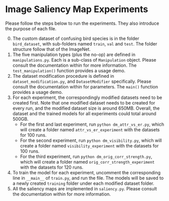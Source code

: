 # Image Saliency Map Experiments

Please follow the steps below to run the experiments. They also introduce the purpose of each file.

0. The custom dataset of confusing bird species is in the folder `bird_dataset`, with sub-folders named `train`, `val` and `test`. The folder structure follow that of the ImageNet.
1. The five manipulation types (plus the no-op) are defined in `manipulations.py`. Each is a sub-class of `Manipulation` object. Please consult the documentation within for more information. The `test_manipulation()` function provides a usage demo.
2. The dataset modification procedure is defined in `dataset_modification.py`, and `DatasetModifier` specifically. Please consult the documentation within for parameters. The `main()` function provides a usage demo.
3. For each experiment, the correspondingly modified datasets need to be created first. Note that one modified dataset needs to be created for every run, and the modified dataset size is around 650MB. Overall, the dataset and the trained models for all experiments could total around 500GB.
    * For the first and last experiment, run `python dm_attr_vs_er.py`, which will create a folder named `attr_vs_er_experiment` with the datasets for 100 runs.
    * For the second experiment, run `python dm_visibility.py`, which will create a folder named `visibility_experiment` with the datasets for 100 runs.
    * For the third experiment, run `python dm_orig_corr_strength.py`, which will create a folder named `orig_corr_strength_experiment` with the datasets for 120 runs.
4. To train the model for each experiment, uncomment the corresponding line in `__main__` of `train.py`, and run the file. The models will be saved to a newly created `training` folder under each modified dataset folder.
5. All the saliency maps are implemented in `saliency.py`. Please consult the documentation within for more information.
